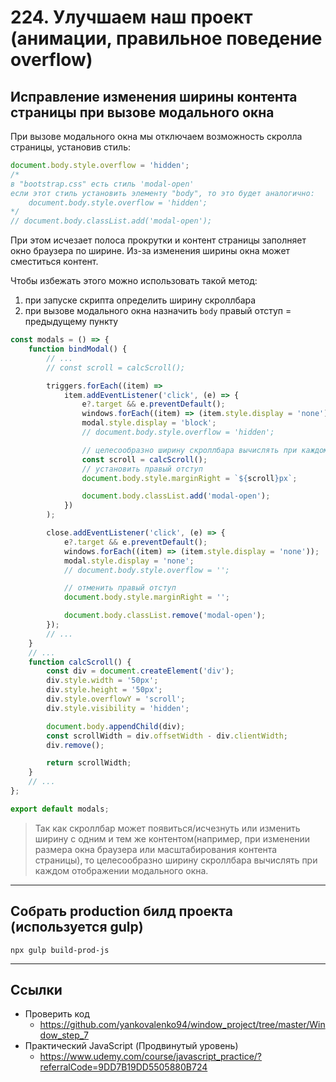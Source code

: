 # 224. Улучшаем наш проект (анимации, правильное поведение overflow)

## Исправление изменения ширины контента страницы при вызове модального окна

При вызове модального окна мы отключаем возможность скролла страницы, установив стиль:

```js
document.body.style.overflow = 'hidden';
/*
в "bootstrap.css" есть стиль 'modal-open'
если этот стиль установить элементу "body", то это будет аналогично:
	document.body.style.overflow = 'hidden';
*/
// document.body.classList.add('modal-open');
```

При этом исчезает полоса прокрутки и контент страницы заполняет окно браузера по ширине. Из-за изменения ширины окна может сместиться контент.

Чтобы избежать этого можно использовать такой метод:

1. при запуске скрипта определить ширину скроллбара
2. при вызове модального окна назначить `body` правый отступ = предыдущему пункту

```js
const modals = () => {
	function bindModal() {
		// ...
		// const scroll = calcScroll();

		triggers.forEach((item) =>
			item.addEventListener('click', (e) => {
				e?.target && e.preventDefault();
				windows.forEach((item) => (item.style.display = 'none'));
				modal.style.display = 'block';
				// document.body.style.overflow = 'hidden';

				// целесообразно ширину скроллбара вычислять при каждом отображении модального окна
				const scroll = calcScroll();
				// установить правый отступ
				document.body.style.marginRight = `${scroll}px`;

				document.body.classList.add('modal-open');
			})
		);

		close.addEventListener('click', (e) => {
			e?.target && e.preventDefault();
			windows.forEach((item) => (item.style.display = 'none'));
			modal.style.display = 'none';
			// document.body.style.overflow = '';

			// отменить правый отступ
			document.body.style.marginRight = '';

			document.body.classList.remove('modal-open');
		});
		// ...
	}
	// ...
	function calcScroll() {
		const div = document.createElement('div');
		div.style.width = '50px';
		div.style.height = '50px';
		div.style.overflowY = 'scroll';
		div.style.visibility = 'hidden';

		document.body.appendChild(div);
		const scrollWidth = div.offsetWidth - div.clientWidth;
		div.remove();

		return scrollWidth;
	}
	// ...
};

export default modals;
```

> Так как скроллбар может появиться/исчезнуть или изменить ширину с одним и тем же контентом(например, при изменении размера окна браузера или масштабирования контента страницы), то целесообразно ширину скроллбара вычислять при каждом отображении модального окна.

---

## Собрать production билд проекта (используется gulp)

    npx gulp build-prod-js

---

## Ссылки

- Проверить код
  - https://github.com/yankovalenko94/window_project/tree/master/Window_step_7
- Практический JavaScript (Продвинутый уровень)
  - https://www.udemy.com/course/javascript_practice/?referralCode=9DD7B19DD5505880B724
